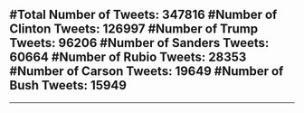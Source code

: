 #Total Number of Tweets: 347816 
#Number of Clinton Tweets: 126997
#Number of Trump Tweets: 96206
#Number of Sanders Tweets: 60664
#Number of Rubio Tweets: 28353
#Number of Carson Tweets: 19649
#Number of Bush Tweets: 15949
---
---
